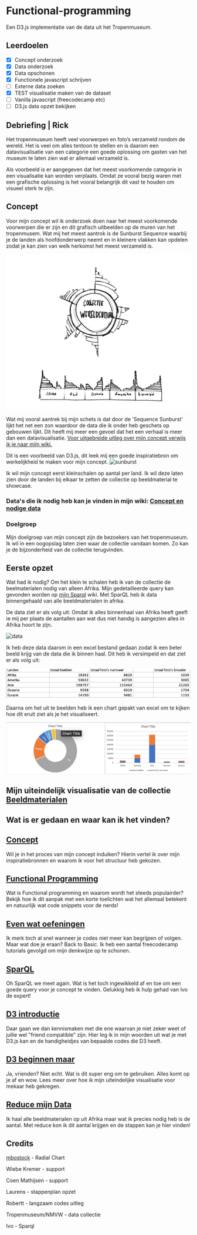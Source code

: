 # Functional-programming
 Een D3.js implementatie van de data uit het Tropenmuseum. 

 ## Leerdoelen
- [x] Concept onderzoek
- [x] Data onderzoek
- [x] Data opschonen
- [x] Functionele javascript schrijven
- [ ] Externe data zoeken
- [x] TEST visualisatie maken van de dataset
- [ ] Vanilla javascript (freecodecamp etc)
- [ ] D3.js data opzet bekijken

 ## Debriefing | Rick

Het tropenmuseum heeft veel voorwerpen en foto’s verzameld rondom de wereld. Het is veel om alles tentoon te stellen en is daarom een datavisualisatie van een categorie een goede oplossing om gasten van het museum te laten zien wat er allemaal verzameld is. 

Als voorbeeld is er aangegeven dat het meest voorkomende categorie in een visualisatie kan worden verplaats. Omdat ze vooral bezig waren met een grafische oplossing is het vooral belangrijk dit vast te houden om visueel sterk te zijn. 

## Concept 

Voor mijn concept wil ik onderzoek doen naar het meest voorkomende voorwerpen die er zijn en dit grafisch uitbeelden op de muren van het tropenmusem. 
Wat mij het meest aantrok is de Sunburst Sequence waarbij je de landen als hoofdonderwerp neemt en in kleinere vlakken kan opdelen zodat je kan zien van welk herkomst het meest verzameld is.

![sketch-sequence](https://github.com/joanpadolina/functional-programming/blob/master/wiki%20assets/sketch_sequence.png)

Wat mij vooral aantrek bij mijn schets is dat door de 'Sequence Sunburst' lijkt het net een zon waardoor de data die ik onder heb geschets op gebouwen lijkt. Dit heeft mij meer een gevoel dat het een verhaal is meer dan een datavisualisatie. 
[Voor uitgebreide uitleg over mijn concept verwijs ik je naar mijn wiki.](https://github.com/joanpadolina/functional-programming/wiki/Concept--Datavisualisation)

Dit is een voorbeeld van D3.js, dit leek mij een goede inspiratiebron om werkelijkheid te maken voor mijn concept. 
![sunburst](https://github.com/joanpadolina/functional-programming/blob/master/wiki%20assets/sunburst.gif)

Ik wil mijn concept eerst kleinschalen op aantal per land. Ik wil deze laten zien door de landen bij elkaar te zetten de collectie op beeldmaterial te showcase. 

### Data's die ik nodig heb kan je vinden in mijn wiki: [Concept en nodige data](https://github.com/joanpadolina/functional-programming/wiki/Concept--Datavisualisation)

### Doelgroep
Mijn doelgroep van mijn concept zijn de bezoekers van het tropenmuseum. Ik wil in een oogopslag laten zien waar de collectie vandaan komen. Zo kan je de bijzonderheid van de collectie terugvinden. 

## Eerste opzet
Wat had ik nodig?
Om het klein te schalen heb ik van de collectie de beelmaterialen nodig van alleen Afrika. Mijn gedetailleerde query kan gevonden worden op [mijn Sparql](https://github.com/joanpadolina/functional-programming/wiki/SparQl) wiki.
Met SparQL heb ik data binnengehaald van alle beeldmaterialen in afrika. 

De data ziet er als volg uit:
Omdat ik alles binnenhaal van Afrika heeft geeft ie mij per plaats de aantallen aan wat dus niet handig is aangezien alles in Afrika hoort te zijn.

![data](https://github.com/joanpadolina/functional-programming/blob/master/wiki%20assets/datacsv.gif)

Ik heb deze data daarom in een excel bestand gedaan zodat ik een beter beeld krijg van de data die ik binnen haal. Dit heb ik versimpeld en dat ziet er als volg uit:

![excel](https://github.com/joanpadolina/functional-programming/blob/master/wiki%20assets/excel.png)

Daarna om het uit te beelden heb ik een chart gepakt van excel om te kijken hoe dit eruit ziet als je het visualiseert.

![chart excel](https://github.com/joanpadolina/functional-programming/blob/master/wiki%20assets/excel_chart.png)


## Mijn uiteindelijk visualisatie van de collectie [Beeldmaterialen](https://joanpadolina.github.io/functional-programming/)

## Wat is er gedaan en waar kan ik het vinden?

## [Concept](https://github.com/joanpadolina/functional-programming/wiki/Concept--Datavisualisation)
Wil je in het proces van mijn concept induiken? Hierin vertel ik over mijn inspiratiebronnen en waarom ik voor het structuur heb gekozen.

## [Functional Programming](https://github.com/joanpadolina/functional-programming/wiki/Functional-Programming)
Wat is Functional programming en waarom wordt het steeds populairder? Bekijk hoe ik dit aanpak met een korte toelichten wat het allemaal betekent en natuurlijk wat code snippets voor de nerds!

## [Even wat oefeningen](https://github.com/joanpadolina/functional-programming/wiki/Free-Code-Camp)
Ik merk toch al snel wanneer je codes niet meer kan begrijpen of volgen. Maar wat doe je eraan? Back to Basic. Ik heb een aantal freecodecamp tutorials gevolgd om mijn denkwijze op te schonen. 

## [SparQL](https://github.com/joanpadolina/functional-programming/wiki/SparQl)
Oh SparQL we meet again. Wat is het toch ingewikkeld af en toe om een goede query voor je concept te vinden. Gelukkig heb ik hulp gehad van Ivo de expert!

## [D3 introductie](https://github.com/joanpadolina/functional-programming/wiki/D3-introductie)
Daar gaan we dan kennismaken met die ene waarvan je niet zeker weet of jullie wel "friend compatible" zijn. Hier leg ik in mijn woorden uit wat je met D3.js kan en de handigheidjes van bepaalde codes die D3 heeft.

## [D3 beginnen maar](https://github.com/joanpadolina/functional-programming/wiki/D3-Bob-de-Bouwer)
Ja, vrienden? Niet echt. Wat is dit super eng om te gebruiken. Alles komt op je af en wow. Lees meer over hoe ik mijn uiteindelijke visualisatie voor mekaar heb gekregen.

## [Reduce mijn Data](https://github.com/joanpadolina/functional-programming/wiki/Reduce()-mijn-data)
Ik haal alle beeldmaterialen op uit Afrika maar wat ik precies nodig heb is de aantal. Met reduce kon ik dit aantal krijgen en de stappen kan je hier vinden!

## Credits

[mbostock](https://gist.github.com/mbostock/6fead6d1378d6df5ae77bb6a719afcb2) - Radial Chart

Wiebe Kremer - support

Coen Mathijsen - support

Laurens - stappenplan opzet

Robertt - langzaam codes uitleg

Tropenmuseum/NMVW - data collectie

Ivo - Sparql

